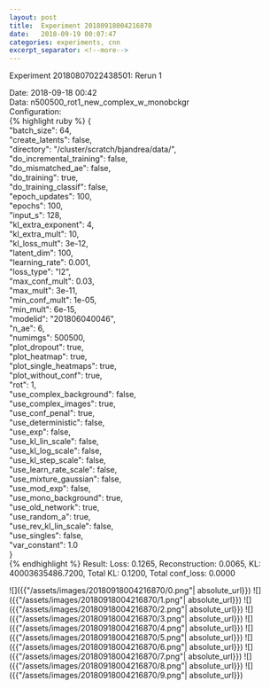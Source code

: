 ```yaml
---
layout: post
title:  Experiment 20180918004216870
date:   2018-09-19 00:07:47
categories: experiments, cnn
excerpt_separator: <!--more-->
---
```

Experiment 20180807022438501: Rerun 1  

 <!--more-->
Date: 2018-09-18 00:42  
Data: n500500_rot1_new_complex_w_monobckgr  
Configuration:   
{% highlight ruby %}
{  
    "batch_size": 64,   
    "create_latents": false,   
    "directory": "/cluster/scratch/bjandrea/data/",   
    "do_incremental_training": false,   
    "do_mismatched_ae": false,   
    "do_training": true,   
    "do_training_classif": false,   
    "epoch_updates": 100,   
    "epochs": 100,   
    "input_s": 128,   
    "kl_extra_exponent": 4,   
    "kl_extra_mult": 10,   
    "kl_loss_mult": 3e-12,   
    "latent_dim": 100,   
    "learning_rate": 0.001,   
    "loss_type": "l2",   
    "max_conf_mult": 0.03,   
    "max_mult": 3e-11,   
    "min_conf_mult": 1e-05,   
    "min_mult": 6e-15,   
    "modelid": "201806040046",   
    "n_ae": 6,   
    "numimgs": 500500,   
    "plot_dropout": true,   
    "plot_heatmap": true,   
    "plot_single_heatmaps": true,   
    "plot_without_conf": true,   
    "rot": 1,   
    "use_complex_background": false,   
    "use_complex_images": true,   
    "use_conf_penal": true,   
    "use_deterministic": false,   
    "use_exp": false,   
    "use_kl_lin_scale": false,   
    "use_kl_log_scale": false,   
    "use_kl_step_scale": false,   
    "use_learn_rate_scale": false,   
    "use_mixture_gaussian": false,   
    "use_mod_exp": false,   
    "use_mono_background": true,   
    "use_old_network": true,   
    "use_random_a": true,   
    "use_rev_kl_lin_scale": false,   
    "use_singles": false,   
    "var_constant": 1.0  
}  
{% endhighlight %}
Result: Loss: 0.1265, Reconstruction: 0.0065, KL: 40003635486.7200, Total KL: 0.1200,  Total conf_loss: 0.0000  

![]({{"/assets/images/20180918004216870/0.png"| absolute_url}})
![]({{"/assets/images/20180918004216870/1.png"| absolute_url}})
![]({{"/assets/images/20180918004216870/2.png"| absolute_url}})
![]({{"/assets/images/20180918004216870/3.png"| absolute_url}})
![]({{"/assets/images/20180918004216870/4.png"| absolute_url}})
![]({{"/assets/images/20180918004216870/5.png"| absolute_url}})
![]({{"/assets/images/20180918004216870/6.png"| absolute_url}})
![]({{"/assets/images/20180918004216870/7.png"| absolute_url}})
![]({{"/assets/images/20180918004216870/8.png"| absolute_url}})
![]({{"/assets/images/20180918004216870/9.png"| absolute_url}})
